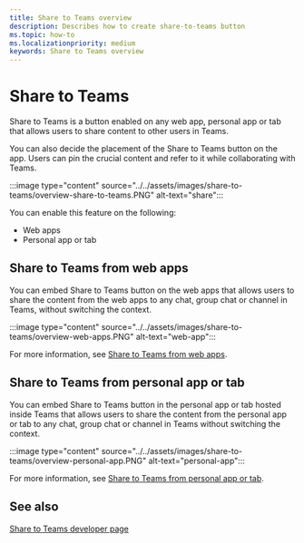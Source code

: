 ```yaml
---
title: Share to Teams overview
description: Describes how to create share-to-teams button
ms.topic: how-to
ms.localizationpriority: medium
keywords: Share to Teams overview
---
```


# Share to Teams

Share to Teams is a button enabled on any web app, personal app or tab that allows users to share content to other users in Teams.

You can also decide the placement of the Share to Teams button on the app. Users can pin the crucial content and refer to it while collaborating with Teams.

:::image type="content" source="../../assets/images/share-to-teams/overview-share-to-teams.PNG" alt-text="share":::

You can enable this feature on the following:

* Web apps
* Personal app or tab

## Share to Teams from web apps

You can embed Share to Teams button on the web apps that allows users to share the content from the web apps to any chat, group chat or channel in Teams, without switching the context.

:::image type="content" source="../../assets/images/share-to-teams/overview-web-apps.PNG" alt-text="web-app":::

For more information, see [Share to Teams from web apps](share-to-teams-from-web-apps.md).

## Share to Teams from personal app or tab

You can embed Share to Teams button in the personal app or tab hosted inside Teams that allows users to share the content from the personal app or tab to any chat, group chat or channel in Teams without switching the context.

:::image type="content" source="../../assets/images/share-to-teams/overview-personal-app.PNG" alt-text="personal-app":::

For more information, see [Share to Teams from personal app or tab](share-to-teams-from-personal-app-or-tab.md).

## See also

[Share to Teams developer page](https://developer.microsoft.com/microsoft-teams/share-to-teams#/)
